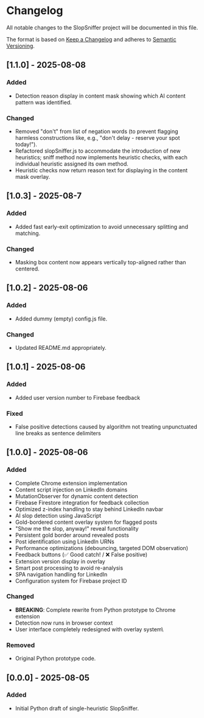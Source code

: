 # Changelog

All notable changes to the SlopSniffer project will be documented in this file.

The format is based on [Keep a Changelog](https://keepachangelog.com/en/1.1.0/) and adheres to [Semantic Versioning](https://semver.org/).

## [1.1.0] - 2025-08-08
### Added
- Detection reason display in content mask showing which AI content pattern was identified.

### Changed
- Removed "don't" from list of negation words (to prevent flagging harmless constructions like, e.g., "don't delay - reserve your spot today!").
- Refactored slopSniffer.js to accommodate the introduction of new heuristics; sniff method now implements heuristic checks, with each individual heuristic assigned its own method.
- Heuristic checks now return reason text for displaying in the content mask overlay.


## [1.0.3] - 2025-08-7
### Added
- Added fast early-exit optimization to avoid unnecessary splitting and matching.

### Changed
- Masking box content now appears vertically top-aligned rather than centered.


## [1.0.2] - 2025-08-06
### Added
- Added dummy (empty) config.js file.

### Changed
- Updated README.md appropriately.

## [1.0.1] - 2025-08-06
### Added
- Added user version number to Firebase feedback

### Fixed
- False positive detections caused by algorithm not treating unpunctuated line breaks as sentence delimiters

## [1.0.0] - 2025-08-06
### Added
- Complete Chrome extension implementation
- Content script injection on LinkedIn domains
- MutationObserver for dynamic content detection
- Firebase Firestore integration for feedback collection
- Optimized z-index handling to stay behind LinkedIn navbar
- AI slop detection using JavaScript
- Gold-bordered content overlay system for flagged posts
- "Show me the slop, anyway!" reveal functionality
- Persistent gold border around revealed posts
- Post identification using LinkedIn URNs
- Performance optimizations (debouncing, targeted DOM observation)
- Feedback buttons (✅ Good catch! / ❌ False positive)
- Extension version display in overlay
- Smart post processing to avoid re-analysis
- SPA navigation handling for LinkedIn
- Configuration system for Firebase project ID

### Changed
- **BREAKING**: Complete rewrite from Python prototype to Chrome extension
- Detection now runs in browser context
- User interface completely redesigned with overlay system\

### Removed
- Original Python prototype code.

## [0.0.0] - 2025-08-05
### Added
- Initial Python draft of single-heuristic SlopSniffer.